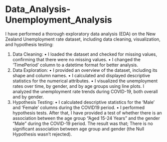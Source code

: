 # Data_Analysis-Unemployment_Analysis
I have performed a thorough exploratory data analysis (EDA) on the New Zealand Unemployment rate dataset, including data cleaning, visualization, and hypothesis testing:
1. Data Cleaning:
   • I loaded the dataset and checked for missing values, confirming that there were no missing values.
   • I changed the ‘TimePeriod’ column to a datetime format for better analysis.
2. Data Exploration:
   • I provided an overview of the dataset, including its shape and column names.
   • I calculated and displayed descriptive statistics for the numerical attributes.
   • I visualized the unemployment rates over time, by gender, and by age groups using line plots.
   I analyzed the unemployment rate trends during COVID-19, both overall and by gender.
3. Hypothesis Testing:
   • I calculated descriptive statistics for the ‘Male’ and ‘Female’ columns during the COVID19 period.
   • I performed hypothesis tests.
After that, I have provided a test of whether there is an association between the age group “Aged 15-24 Years” and the gender “Male” during the COVID-19 period. The result was that; There is no significant association between age group and gender (the Null Hypothesis wasn’t rejected).
